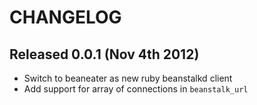 # CHANGELOG

## Released 0.0.1 (Nov 4th 2012)

 * Switch to beaneater as new ruby beanstalkd client
 * Add support for array of connections in `beanstalk_url`